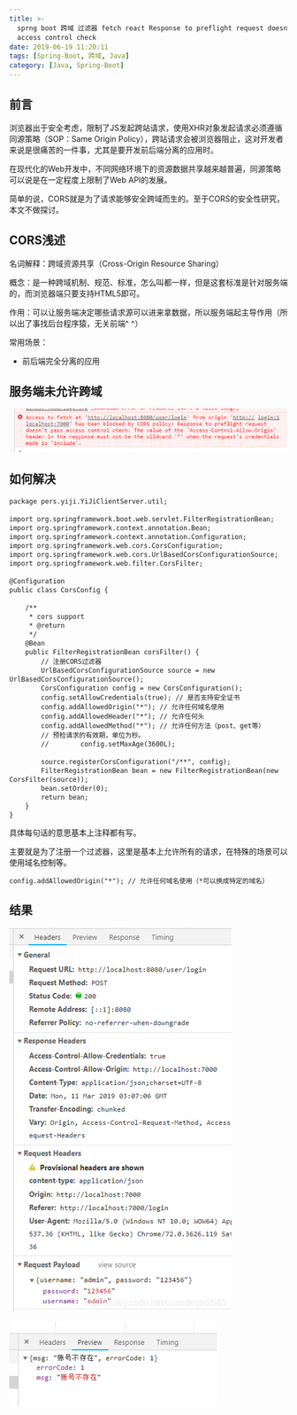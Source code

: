 ```yaml
---
title: >-
  sprng boot 跨域 过滤器 fetch react Response to preflight request doesn't pass
  access control check
date: 2019-06-19 11:20:11
tags: [Spring-Boot, 跨域, Java]
category: [Java, Spring-Boot]
---
```


## 前言
浏览器出于安全考虑，限制了JS发起跨站请求，使用XHR对象发起请求必须遵循同源策略（SOP：Same Origin Policy），跨站请求会被浏览器阻止，这对开发者来说是很痛苦的一件事，尤其是要开发前后端分离的应用时。

在现代化的Web开发中，不同网络环境下的资源数据共享越来越普遍，同源策略可以说是在一定程度上限制了Web API的发展。

简单的说，CORS就是为了请求能够安全跨域而生的。至于CORS的安全性研究，本文不做探讨。


## CORS浅述
名词解释：跨域资源共享（Cross-Origin Resource Sharing）

概念：是一种跨域机制、规范、标准，怎么叫都一样，但是这套标准是针对服务端的，而浏览器端只要支持HTML5即可。

作用：可以让服务端决定哪些请求源可以进来拿数据，所以服务端起主导作用（所以出了事找后台程序猿，无关前端^ ^）

常用场景：

 - 前后端完全分离的应用

## 服务端未允许跨域

![服务端未允许跨域](https://github.com/DerrickTel/DerrickTel.github.io/blob/master/img/sprng%20boot%20%E8%B7%A8%E5%9F%9F%20%E8%BF%87%E6%BB%A4%E5%99%A8%20fetch%20react%20Response%20to%20preflight%20request%20doesn't%20pass%20access%20control%20check/20190311105909443.png?raw=true)

## 如何解决

```
package pers.yiji.YiJiClientServer.util;

import org.springframework.boot.web.servlet.FilterRegistrationBean;
import org.springframework.context.annotation.Bean;
import org.springframework.context.annotation.Configuration;
import org.springframework.web.cors.CorsConfiguration;
import org.springframework.web.cors.UrlBasedCorsConfigurationSource;
import org.springframework.web.filter.CorsFilter;

@Configuration
public class CorsConfig {

    /**
     * cors support
     * @return
     */
    @Bean
    public FilterRegistrationBean corsFilter() {
        // 注册CORS过滤器
        UrlBasedCorsConfigurationSource source = new UrlBasedCorsConfigurationSource();
        CorsConfiguration config = new CorsConfiguration();
        config.setAllowCredentials(true); // 是否支持安全证书
        config.addAllowedOrigin("*"); // 允许任何域名使用
        config.addAllowedHeader("*"); // 允许任何头
        config.addAllowedMethod("*"); // 允许任何方法（post、get等）
        // 预检请求的有效期，单位为秒。
        //        config.setMaxAge(3600L);

        source.registerCorsConfiguration("/**", config);
        FilterRegistrationBean bean = new FilterRegistrationBean(new CorsFilter(source));
        bean.setOrder(0);
        return bean;
    }
}
```

具体每句话的意思基本上注释都有写。

主要就是为了注册一个过滤器，这里是基本上允许所有的请求，在特殊的场景可以使用域名控制等。

```
config.addAllowedOrigin("*"); // 允许任何域名使用（*可以换成特定的域名）
```


## 结果
![在这里插入图片描述](https://github.com/DerrickTel/DerrickTel.github.io/blob/master/img/sprng%20boot%20%E8%B7%A8%E5%9F%9F%20%E8%BF%87%E6%BB%A4%E5%99%A8%20fetch%20react%20Response%20to%20preflight%20request%20doesn't%20pass%20access%20control%20check/20190311110721789.png?raw=true)

![在这里插入图片描述](https://github.com/DerrickTel/DerrickTel.github.io/blob/master/img/sprng%20boot%20%E8%B7%A8%E5%9F%9F%20%E8%BF%87%E6%BB%A4%E5%99%A8%20fetch%20react%20Response%20to%20preflight%20request%20doesn't%20pass%20access%20control%20check/20190311110735834.png?raw=true)
